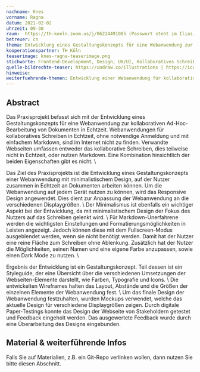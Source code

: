 ```yaml
---
nachname: Knes
vorname: Ragna
datum: 2021-02-02
uhrzeit: 09-30
raum:  https://th-koeln.zoom.us/j/86224491085 (Passwort steht im Ilias) Präsentation
betreuer: cn
thema: Entwicklung eines Gestaltungskonzepts für eine Webanwendung zur kollaborativen Ad-Hoc-Bearbeitung von Dokumenten in Echtzeit 
kooperationspartner: TH Köln
teaserimage: knes-ragna-teaserimage.png
stichworte: Frontend-Development, Design, UX/UI, Kollaboratives Schreiben
quelle-bildrechte-teaser: https://undraw.co/illustrations | https://icons8.com/icons/set/markdown 
hinweise:
weiterfuehrende-themen: Entwicklung einer Webanwendung für kollaborative Ad-Hoc-Beabeitung von Dokumenten in Echtzeit auf Basis eines gegebenen Gestaltungskonzepts | Evaluation eines bestehenden Gestaltungskonzepts einer Webanwendung für kollaborative Ad-Hoc-Beabeitung von Dokumenten in Echtzeit 
---
```


## Abstract

Das Praxisprojekt befasst sich mit der Entwicklung eines Gestaltungskonzepts für eine Webanwendung zur kollaborativen Ad-Hoc-Bearbeitung von Dokumenten in Echtzeit. 
Webanwendungen für kollaboratives Schreiben in Echtzeit, ohne notwendige Anmeldung und mit einfachem Markdown, sind im Internet nicht zu finden. Verwandte Webseiten umfassen entweder das kollaborative Schreiben, dies teilweise nicht in Echtzeit, oder nutzen Markdown. Eine Kombination hinsichtlich der beiden Eigenschaften gibt es nicht. \\
   
Das Ziel des Praxisprojekts ist die Entwicklung eines Gestaltungskonzepts einer Webanwendung mit minimalistischem Design, auf der Nutzer zusammen in Echtzeit an Dokumenten arbeiten können. 
Um die Webanwendung auf jedem Gerät nutzen zu können, wird das Responsive Design angewendet. Dies dient zur Anpassung der Webanwendung an die verschiedenen Displaygrößen. \\
Der Minimalismus ist ebenfalls ein wichtiger Aspekt bei der Entwicklung, da mit minimalistischem Design der Fokus des Nutzers auf das Schreiben gelenkt wird. \\
Für Markdown-Unerfahrene werden die wichtigsten Einstellungen und Formatierungsmöglichkeiten in Leisten angezeigt. Jedoch können diese mit dem Fullscreen-Modus ausgeblendet werden, wenn sie nicht benötigt werden. Damit hat der Nutzer eine reine Fläche zum Schreiben ohne Ablenkung. Zusätzlich hat der Nutzer die Möglichkeiten, seinen Namen und eine eigene Farbe anzupassen, sowie einen Dark Mode zu nutzen. \\
   
Ergebnis der Entwicklung ist ein Gestaltungskonzept. Teil dessen ist ein Styleguide, der eine Übersicht über die verschiedenen Umsetzungen der Webseiten-Elemente darstellt, wie Farben, Typografie und Icons. \\
Die entwickelten Wireframes halten das Layout, Abstände und die Größen der einzelnen Elemente der Webanwendung fest. \\
Um das finale Design der Webanwendung festzuhalten, wurden Mockups verwendet, welche das aktuelle Design für verschiedene Displaygrößen zeigen. 
Durch digitale Paper-Testings konnte das Design der Webseite von Stakeholdern getestet und Feedback eingeholt werden. Das ausgewertete Feedback wurde durch eine Überarbeitung des Designs eingebunden. 

## Material & weiterführende Infos
Falls Sie auf Materialien, z.B. ein Git-Repo verlinken wollen, dann nutzen Sie bitte diesen Abschnitt.

